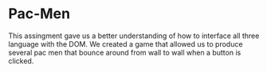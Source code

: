 # Pac-Men
This assingment gave us a better understanding of how to interface all three language with the DOM. We created a game that allowed us to produce several pac men that bounce around from wall to wall when a button is clicked.
